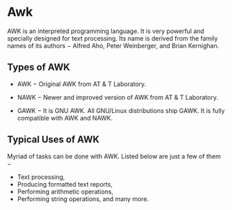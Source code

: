 # Awk 
AWK is an interpreted programming language. It is very powerful and specially designed for text processing. Its name is derived from the family names of its authors − Alfred Aho, Peter Weinberger, and Brian Kernighan.

## Types of AWK
  - AWK − Original AWK from AT & T Laboratory.

  - NAWK − Newer and improved version of AWK from AT & T Laboratory.

  - GAWK − It is GNU AWK. All GNU/Linux distributions ship GAWK. It is fully compatible with AWK and NAWK.

## Typical Uses of AWK
Myriad of tasks can be done with AWK. Listed below are just a few of them −

  - Text processing,
  - Producing formatted text reports,
  - Performing arithmetic operations,
  - Performing string operations, and many more.
